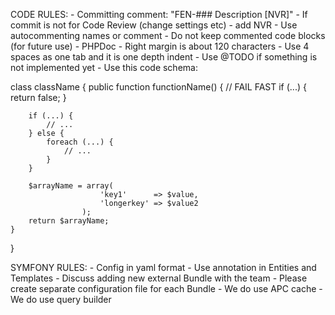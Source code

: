 CODE RULES:
    - Committing comment: "FEN-### Description [NVR]"
    - If commit is not for Code Review (change settings etc) - add NVR
    - Use autocommenting names or comment
    - Do not keep commented code blocks (for future use)
    - PHPDoc
    - Right margin is about 120 characters
    - Use 4 spaces as one tab and it is one depth indent
    - Use @TODO if something is not implemented yet
    - Use this code schema:

class className
{
    public function functionName()
    {
        // FAIL FAST
        if (...) {
            return false;
        }

        if (...) {
            // ...
        } else {
            foreach (...) {
                // ...
            }
        }

        $arrayName = array(
                        'key1'      => $value,
                        'longerkey' => $value2
                    );
        return $arrayName;
    }
}

SYMFONY RULES:
    - Config in yaml format
    - Use annotation in Entities and Templates
    - Discuss adding new external Bundle with the team
    - Please create separate configuration file for each Bundle
    - We do use APC cache
    - We do use query builder

